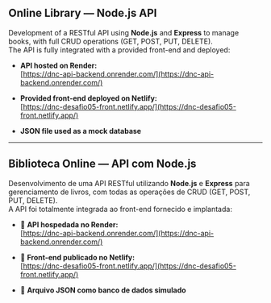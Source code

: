 ## Online Library — Node.js API

Development of a RESTful API using **Node.js** and **Express** to manage books, with full CRUD operations (GET, POST, PUT, DELETE).  
The API is fully integrated with a provided front-end and deployed:

-  **API hosted on Render:**  
  [https://dnc-api-backend.onrender.com/](https://dnc-api-backend.onrender.com/)

-  **Provided front-end deployed on Netlify:**  
  [https://dnc-desafio05-front.netlify.app/](https://dnc-desafio05-front.netlify.app/)

-  **JSON file used as a mock database**

---

##  Biblioteca Online — API com Node.js

Desenvolvimento de uma API RESTful utilizando **Node.js** e **Express** para gerenciamento de livros, com todas as operações de CRUD (GET, POST, PUT, DELETE).  
A API foi totalmente integrada ao front-end fornecido e implantada:

- 🔗 **API hospedada no Render:**  
  [https://dnc-api-backend.onrender.com/](https://dnc-api-backend.onrender.com/)

- 🔗 **Front-end publicado no Netlify:**  
  [https://dnc-desafio05-front.netlify.app/](https://dnc-desafio05-front.netlify.app/)

- 💾 **Arquivo JSON como banco de dados simulado**
